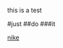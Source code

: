 this is a test 

#just
##do
###it

[nike](http://1000logos.net/wp-content/uploads/2017/03/Nike-symbol.jpg)